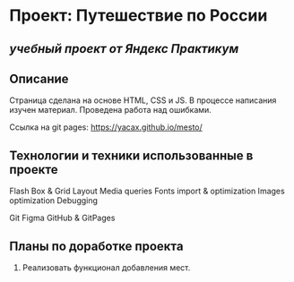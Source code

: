 # Проект: Путешествие по России

*учебный проект от Яндекс Практикум*
------

## Описание ##

Страница сделана на основе HTML, CSS и JS.
В процессе написания изучен материал. Проведена работа над ошибками.

Ссылка на git pages:
https://yacax.github.io/mesto/


## Технологии и техники использованные в проекте ##

Flash Box & Grid Layout
Media queries
Fonts import & optimization
Images optimization
Debugging

Git
Figma
GitHub & GitPages

## Планы по доработке проекта ##

1. Реализовать функционал добавления мест.